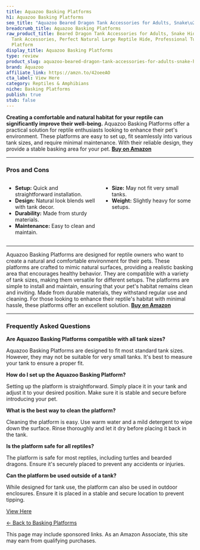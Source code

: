 ```yaml
---
title: Aquazoo Basking Platforms
h1: Aquazoo Basking Platforms
seo_title: "Aquazoo Beared Dragon Tank Accessories for Adults, Snake\u2026"
breadcrumb_title: Aquazoo Basking Platforms
raw_product_title: Beared Dragon Tank Accessories for Adults, Snake Hide, Reptile
  Tank Accessories, Perfect Natural Large Reptile Hide, Professional Turtle Basking
  Platform
display_title: Aquazoo Basking Platforms
type: review
product_slug: aquazoo-beared-dragon-tank-accessories-for-adults-snake-hide-reptile-ta-d86b704a
brand: Aquazoo
affiliate_link: https://amzn.to/42oeeAO
cta_label: View Here
category: Reptiles & Amphibians
niche: Basking Platforms
publish: true
stub: false
---
```


<div id="intro" class="full-width">
  <p><strong>Creating a comfortable and natural habitat for your reptile can significantly improve their well-being.</strong> Aquazoo Basking Platforms offer a practical solution for reptile enthusiasts looking to enhance their pet's environment. These platforms are easy to set up, fit seamlessly into various tank sizes, and require minimal maintenance. With their reliable design, they provide a stable basking area for your pet. <a href="https://amzn.to/42oeeAO" rel="nofollow sponsored noopener" target="_blank"><strong>Buy on Amazon</strong></a></p>
</div>

<hr />
<h3 id="pros-cons">Pros and Cons</h3>
<div class="pc-grid" style="display:grid;grid-template-columns:1fr 1fr;gap:16px;">
  <ul>
    <li><strong>Setup:</strong> Quick and straightforward installation.</li>
    <li><strong>Design:</strong> Natural look blends well with tank decor.</li>
    <li><strong>Durability:</strong> Made from sturdy materials.</li>
    <li><strong>Maintenance:</strong> Easy to clean and maintain.</li>
  </ul>
  <ul>
    <li><strong>Size:</strong> May not fit very small tanks.</li>
    <li><strong>Weight:</strong> Slightly heavy for some setups.</li>
  </ul>
</div>
<hr />

<div class="full-width">
  <p>Aquazoo Basking Platforms are designed for reptile owners who want to create a natural and comfortable environment for their pets. These platforms are crafted to mimic natural surfaces, providing a realistic basking area that encourages healthy behavior. They are compatible with a variety of tank sizes, making them versatile for different setups. The platforms are simple to install and maintain, ensuring that your pet's habitat remains clean and inviting. Made from durable materials, they withstand regular use and cleaning. For those looking to enhance their reptile's habitat with minimal hassle, these platforms offer an excellent solution. <a href="https://amzn.to/42oeeAO" rel="nofollow sponsored noopener" target="_blank"><strong>Buy on Amazon</strong></a></p>
</div>

<hr />
<h3 id="faqs">Frequently Asked Questions</h3>

<p><strong>Are Aquazoo Basking Platforms compatible with all tank sizes?</strong></p>
<p>Aquazoo Basking Platforms are designed to fit most standard tank sizes. However, they may not be suitable for very small tanks. It's best to measure your tank to ensure a proper fit.</p>

<p><strong>How do I set up the Aquazoo Basking Platform?</strong></p>
<p>Setting up the platform is straightforward. Simply place it in your tank and adjust it to your desired position. Make sure it is stable and secure before introducing your pet.</p>

<p><strong>What is the best way to clean the platform?</strong></p>
<p>Cleaning the platform is easy. Use warm water and a mild detergent to wipe down the surface. Rinse thoroughly and let it dry before placing it back in the tank.</p>

<p><strong>Is the platform safe for all reptiles?</strong></p>
<p>The platform is safe for most reptiles, including turtles and bearded dragons. Ensure it's securely placed to prevent any accidents or injuries.</p>

<p><strong>Can the platform be used outside of a tank?</strong></p>
<p>While designed for tank use, the platform can also be used in outdoor enclosures. Ensure it is placed in a stable and secure location to prevent tipping.</p>
<p><a class="btn" href="https://amzn.to/42oeeAO" target="_blank" rel="nofollow sponsored noopener">View Here</a></p>
<p><a href="/roundups/reptiles-amphibians/basking-platforms/">← Back to Basking Platforms</a></p>
<aside class="disclosure">This page may include sponsored links. As an Amazon Associate, this site may earn from qualifying purchases.</aside>
